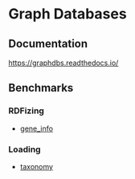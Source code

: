 # Graph Databases

## Documentation

https://graphdbs.readthedocs.io/

## Benchmarks

### RDFizing
* [gene_info](https://github.com/dbcls/graphdbs/tree/master/benchmarks/gene_info)

### Loading
* [taxonomy](https://github.com/dbcls/graphdbs/tree/master/benchmarks/taxonomy)
